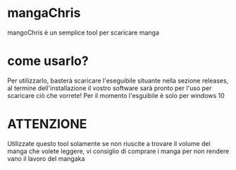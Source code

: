 # mangaChris
mangoChris è un semplice tool per scaricare manga
# come usarlo?
Per utilizzarlo, basterà scaricare l'eseguibile situante nella sezione releases, al termine dell'installazione il vostro software sarà pronto per l'uso per scaricare ciò che vorrete! Per il momento l'esguibile è solo per windows 10
# ATTENZIONE
Utilizzate questo tool solamente se non riuscite a trovare il volume del manga che volete leggere, vi consiglio di comprare i manga per non rendere vano il lavoro del mangaka

